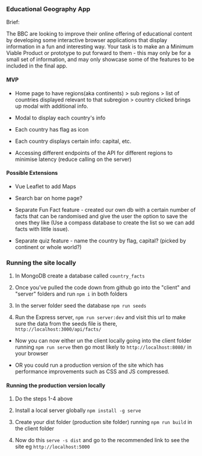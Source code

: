 ### Educational Geography App

Brief:

The BBC are looking to improve their online offering of educational content by developing some interactive browser applications that display information in a fun and interesting way. Your task is to make an a Minimum Viable Product or prototype to put forward to them - this may only be for a small set of information, and may only showcase some of the features to be included in the final app.



#### MVP

* Home page to have regions(aka continents) > sub regions > list of countries displayed relevant to that subregion > country clicked brings up modal with additional info.

* Modal to display each country's info

* Each country has flag as icon

* Each country displays certain info: capital, etc.

* Accessing different endpoints of the API for different regions to minimise latency (reduce calling on the server)



#### Possible Extensions

* Vue Leaflet to add Maps

* Search bar on home page?

* Separate Fun Fact feature - created our own db with a certain number of facts that can be randomised and give the user the option to save the ones they like (Use a compass database to create the list so we can add facts with little issue).

* Separate quiz feature - name the country by flag, capital? (picked by continent or whole world?)



### Running the site locally

1. In MongoDB create a database called `country_facts`
  
2. Once you've pulled the code down from github go into the "client" and "server" folders and run `npm i` in both folders

3. In the server folder seed the database `npm run seeds`

4. Run the Express server, `npm run server:dev` and visit this url to make sure the data from the seeds file is there, `http://localhost:3000/api/facts/`

* Now you can now either un the client locally going into the client folder running `npm run serve` then go most likely to `http://localhost:8080/` in your browser

* OR you could run a production version of the site which has performance improvements such as CSS and JS compressed.


#### Running the production version locally

1. Do the steps 1-4 above 

2. Install a local server globally `npm install -g serve`
   
3. Create your dist folder (production site folder) running `npm run build` in the client folder

4. Now do this `serve -s dist` and go to the recommended link to see the site eg `http://localhost:5000`